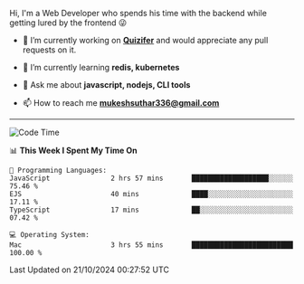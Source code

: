 Hi, I'm a Web Developer who spends his time with the backend while getting lured by the frontend 😜

- 🔭 I’m currently working on **[Quizifer](https://github.com/SutharMukesh/Quizifer/)** and would appreciate any pull requests on it.

- 🌱 I’m currently learning **redis, kubernetes**

- 💬 Ask me about **javascript, nodejs, CLI tools**

- 📫 How to reach me **mukeshsuthar336@gmail.com**

---
<!--START_SECTION:waka-->
![Code Time](http://img.shields.io/badge/Code%20Time-3%2C167%20hrs%2018%20mins-blue)

📊 **This Week I Spent My Time On** 

```text
💬 Programming Languages: 
JavaScript               2 hrs 57 mins       ███████████████████░░░░░░   75.46 % 
EJS                      40 mins             ████░░░░░░░░░░░░░░░░░░░░░   17.11 % 
TypeScript               17 mins             ██░░░░░░░░░░░░░░░░░░░░░░░   07.42 % 

💻 Operating System: 
Mac                      3 hrs 55 mins       █████████████████████████   100.00 % 
```


 Last Updated on 21/10/2024 00:27:52 UTC
<!--END_SECTION:waka-->
